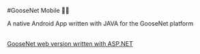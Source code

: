 #GooseNet Mobile 🪿🤳
<tr/>
A native Android App written with JAVA for the GooseNet platform<br/><br/>

<a href="https://github.com/yotamblu/GooseNet">GooseNet web version written with ASP.NET</a>



